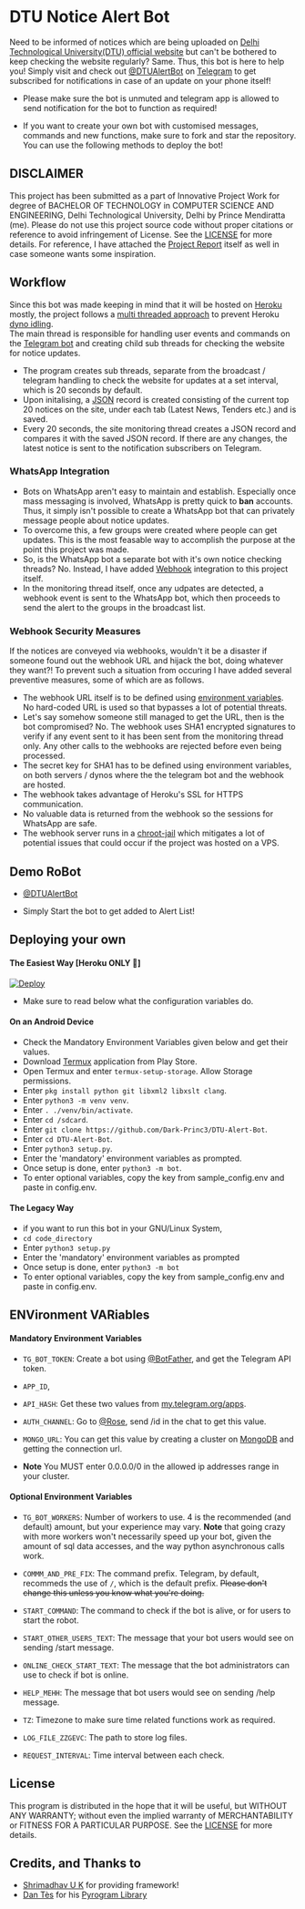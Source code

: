 # DTU Notice Alert Bot

Need to be informed of notices which are being uploaded on [Delhi Technological University(DTU) official website](https://dtu.ac.in) but can't be bothered to keep checking the website regularly? Same. Thus, this bot is here to help you! Simply visit and check out [@DTUAlertBot](https://telegram.dog/DTUAlertBot) on [Telegram](https://telegram.org/) to get subscribed for notifications in case of an update on your phone itself!

- Please make sure the bot is unmuted and telegram app is allowed to send notification for the bot to function as required!

- If you want to create your own bot with customised messages, commands and new functions, make sure to fork and star the repository. You can use the following methods to deploy the bot!

## DISCLAIMER

This project has been submitted as a part of Innovative Project Work for degree of BACHELOR OF TECHNOLOGY in COMPUTER SCIENCE AND ENGINEERING, Delhi Technological University, Delhi by Prince Mendiratta (me). Please do not use this project source code without proper citations or reference to avoid infringement of License. See the [LICENSE](./LICENSE) for more details.
For reference, I have attached the [Project Report](https://github.com/Prince-Mendiratta/DTU-Alert-Bot/blob/master/Project_Report.pdf) itself as well in case someone wants some inspiration.

## Workflow
Since this bot was made keeping in mind that it will be hosted on [Heroku](https://heroku.com/) mostly, the project follows a [multi threaded approach](https://www.ibm.com/docs/en/aix/7.1?topic=concepts-multithreaded-programming) to prevent Heroku [dyno idling](https://devcenter.heroku.com/articles/free-dyno-hours#dyno-sleeping).  
The main thread is responsible for handling user events and commands on the [Telegram bot](https://t.me/DTUAlertBot) and creating child sub threads for checking the website for notice updates.

- The program creates sub threads, separate from the broadcast / telegram handling to check the website for updates at a set interval, which is 20 seconds by default.
- Upon initalising, a [JSON](https://www.json.org/json-en.html) record is created consisting of the current top 20 notices on the site, under each tab (Latest News, Tenders etc.) and is saved.
- Every 20 seconds, the site monitoring thread creates a JSON record and compares it with the saved JSON record. If there are any changes, the latest notice is sent to the notification subscribers on Telegram.

### WhatsApp Integration
- Bots on WhatsApp aren't easy to maintain and establish. Especially once mass messaging is involved, WhatsApp is pretty quick to **ban** accounts. Thus, it simply isn't possible to create a WhatsApp bot that can privately message people about notice updates.  
- To overcome this, a few groups were created where people can get updates. This is the most feasable way to accomplish the purpose at the point this project was made.  
- So, is the WhatsApp bot a separate bot with it's own notice checking threads? No. Instead, I have added [Webhook](https://en.wikipedia.org/wiki/Webhook) integration to this project itself.
- In the monitoring thread itself, once any udpates are detected, a webhook event is sent to the WhatsApp bot, which then proceeds to send the alert to the groups in the broadcast list.

### Webhook Security Measures
If the notices are conveyed via webhooks, wouldn't it be a disaster if someone found out the webhook URL and hijack the bot, doing whatever they want?! To prevent such a situation from occuring I have added several preventive measures, some of which are as follows.  
- The webhook URL itself is to be defined using [environment variables](https://en.wikipedia.org/wiki/Environment_variable). No hard-coded URL is used so that bypasses a lot of potential threats.  
- Let's say somehow someone still managed to get the URL, then is the bot compromised? No. The webhook uses SHA1 encrypted signatures to verify if any event sent to it has been sent from the monitoring thread only. Any other calls to the webhooks are rejected before even being processed.  
- The secret key for SHA1 has to be defined using environment variables, on both servers / dynos where the the telegram bot and the webhook are hosted.  
- The webhook takes advantage of Heroku's SSL for HTTPS communication.
- No valuable data is returned from the webhook so the sessions for WhatsApp are safe.
- The webhook server runs in a [chroot-jail](https://docs.oracle.com/cd/E37670_01/E41138/html/ch24s05.html) which mitigates a lot of potential issues that could occur if the project was hosted on a VPS.

## Demo RoBot

- [@DTUAlertBot](https://telegram.dog/DTUAlertBot)

- Simply Start the bot to get added to Alert List!

## Deploying your own

#### The Easiest Way [Heroku ONLY 👾]

[![Deploy](https://www.herokucdn.com/deploy/button.svg)](https://heroku.com/deploy)

- Make sure to read below what the configuration variables do.

#### On an Android Device

- Check the Mandatory Environment Variables given below and get their values.
- Download [Termux](https://play.google.com/store/apps/details?id=com.termux&hl=en_IN&gl=US) application from Play Store.
- Open Termux and enter `termux-setup-storage`. Allow Storage permissions.
- Enter `pkg install python git libxml2 libxslt clang`.
- Enter `python3 -m venv venv`.
- Enter `. ./venv/bin/activate`.
- Enter `cd /sdcard`.
- Enter `git clone https://github.com/Dark-Princ3/DTU-Alert-Bot`.
- Enter `cd DTU-Alert-Bot`.
- Enter `python3 setup.py`.
- Enter the 'mandatory' environment variables as prompted.
- Once setup is done, enter `python3 -m bot`.
- To enter optional variables, copy the key from sample_config.env and paste in config.env.

#### The Legacy Way

- if you want to run this bot in your GNU/Linux System,
- `cd code_directory`
- Enter `python3 setup.py`
- Enter the 'mandatory' environment variables as prompted
- Once setup is done, enter `python3 -m bot`
- To enter optional variables, copy the key from sample_config.env and paste in config.env.

## ENVironment VARiables

#### Mandatory Environment Variables

- `TG_BOT_TOKEN`: Create a bot using [@BotFather](https://telegram.dog/BotFather), and get the Telegram API token.

- `APP_ID`,
- `API_HASH`: Get these two values from [my.telegram.org/apps](https://my.telegram.org/apps).

- `AUTH_CHANNEL`:
  Go to [@Rose](https://telegram.dog/MissRose_bot), send /id in the chat to get this value.

- `MONGO_URL`: You can get this value by creating a cluster on [MongoDB](https://mongodb.com) and getting the connection url.

* **Note** You MUST enter 0.0.0.0/0 in the allowed ip addresses range in your cluster.

#### Optional Environment Variables

- `TG_BOT_WORKERS`: Number of workers to use. 4 is the recommended (and default) amount, but your experience may vary.
  **Note** that going crazy with more workers won't necessarily speed up your bot, given the amount of sql data accesses, and the way python asynchronous calls work.

- `COMMM_AND_PRE_FIX`: The command prefix. Telegram, by default, recommeds the use of `/`, which is the default prefix. ~~Please don't change this unless you know what you're doing.~~

- `START_COMMAND`: The command to check if the bot is alive, or for users to start the robot.

- `START_OTHER_USERS_TEXT`: The message that your bot users would see on sending /start message.

- `ONLINE_CHECK_START_TEXT`: The message that the bot administrators can use to check if bot is online.

- `HELP_MEHH`: The message that bot users would see on sending /help message.

- `TZ`: Timezone to make sure time related functions work as required.

- `LOG_FILE_ZZGEVC`: The path to store log files.

- `REQUEST_INTERVAL`: Time interval between each check.

## License

This program is distributed in the hope that it will be useful, but WITHOUT ANY WARRANTY; without even the implied warranty of MERCHANTABILITY or FITNESS FOR A PARTICULAR PURPOSE. See the [LICENSE](./LICENSE) for more details.

## Credits, and Thanks to

- [Shrimadhav U K](https://telegram.dog/SpEcHiDe) for providing framework!
- [Dan Tès](https://telegram.dog/haskell) for his [Pyrogram Library](https://github.com/pyrogram/pyrogram)
